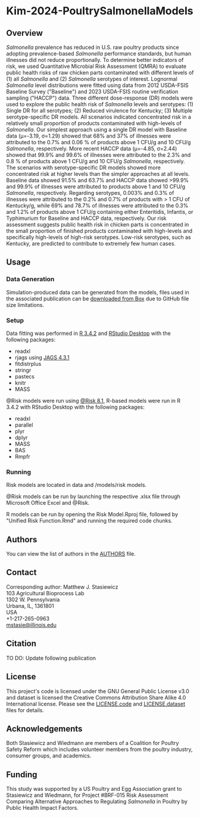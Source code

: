 # Kim-2024-PoultrySalmonellaModels

## Overview
_Salmonella_ prevalence has reduced in U.S. raw poultry products since adopting prevalence-based _Salmonella_ performance standards, but human illnesses did not reduce proportionally. To determine better indicators of risk, we used Quantitative Microbial Risk Assessment (QMRA) to evaluate public health risks of raw chicken parts contaminated with different levels of (1) all _Salmonella_ and (2) _Salmonella_ serotypes of interest. Lognormal _Salmonella_ level distributions were fitted using data from 2012 USDA-FSIS Baseline Survey ("Baseline") and 2023 USDA-FSIS routine verification sampling ("HACCP") data. Three different dose-response (DR) models were used to explore the public health risk of _Salmonella_ levels and serotypes: (1) Single DR for all serotypes; (2) Reduced virulence for Kentucky; (3) Multiple serotype-specific DR models. All scenarios indicated concentrated risk in a relatively small proportion of products contaminated with high-levels of _Salmonella_. Our simplest approach using a single DR model with Baseline data (μ=-3.19, σ=1.29) showed that 68% and 37% of illnesses were attributed to the 0.7% and 0.06 % of products above 1 CFU/g and 10 CFU/g _Salmonella_, respectively. More recent HACCP data (μ=-4.85, σ=2.44) showed that 99.9% and 99.6% of illnesses were attributed to the 2.3% and 0.8 % of products above 1 CFU/g and 10 CFU/g _Salmonella_, respectively. The scenarios with serotype-specific DR models showed more concentrated risk at higher levels than the simpler approaches at all levels. Baseline data showed 91.5% and 63.7% and HACCP data showed >99.9% and 99.9% of illnesses were attributed to products above 1 and 10 CFU/g _Salmonella_, respectively. Regarding serotypes, 0.003% and 0.3% of illnesses were attributed to the 0.2% and 0.7% of products with > 1 CFU of Kentucky/g, while 69% and 78.7% of illnesses were attributed to the 0.3% and 1.2% of products above 1 CFU/g containing either Enteritidis, Infantis, or Typhimurium for Baseline and HACCP data, respectively. Our risk assessment suggests public health risk in chicken parts is concentrated in the small proportion of finished products contaminated with high-levels and specifically high-levels of high-risk serotypes. Low-risk serotypes, such as Kentucky, are predicted to contribute to extremely few human cases.

## Usage
### Data Generation
Simulation-produced data can be generated from the models, files used in the associated publication can be [downloaded from Box](https://uofi.box.com/s/r7p3hoty6ymlomipav1xbgzv2p3rf8dy) due to GitHub file size limitations.

### Setup
Data fitting was performed in [R 3.4.2](https://cloud.r-project.org/) and [RStudio Desktop](https://posit.co/download/rstudio-desktop/) with the following packages:
* readxl
* rjags using [JAGS 4.3.1](https://mcmc-jags.sourceforge.io/)
* fitdistrplus
* stringr
* pastecs
* knitr
* MASS

 @Risk models were run using [@Risk 8.1](https://lumivero.com/products/at-risk/), R-based models were run in R 3.4.2 with RStudio Desktop with the following packages:
 * readxl
* parallel
* plyr
* dplyr
* MASS
* BAS
* Rmpfr

### Running
Risk models are located in data and /models/risk models.

@Risk models can be run by launching the respective .xlsx file through Microsoft Office Excel and @Risk.

R models can be run by opening the Risk Model.Rproj file, followed by "Unified Risk Function.Rmd" and running the required code chunks.

## Authors
You can view the list of authors in the [AUTHORS](/AUTHORS) file.

## Contact
Corresponding author: Matthew J. Stasiewicz<br>
103 Agricultural Bioprocess Lab<br>
1302 W. Pennsylvania<br>
Urbana, IL, 1361801<br>
USA<br>
+1-217-265-0963<br>
[mstasie@illinois.edu](mailto:mstasie@illinois.edu)

## Citation
TO DO: Update following publication

## License
This project's code is licensed under the GNU General Public License v3.0 and dataset is licensed the Creative Commons Attribution Share Alike 4.0 International license. Please see the [LICENSE.code](/LICENSE.code) and [LICENSE.dataset](/LICENSE.dataset) files for details.

## Acknowledgements
Both Stasiewicz and Wiedmann are members of a Coalition for Poultry Safety Reform which includes volunteer members from the poultry industry, consumer groups, and academics.

## Funding
This study was supported by a US Poultry and Egg Association grant to Stasiewicz and Wiedmann, for Project #BRF-015 Risk Assessment Comparing Alternative Approaches to Regulating _Salmonella_ in Poultry by Public Health Impact Factors.

